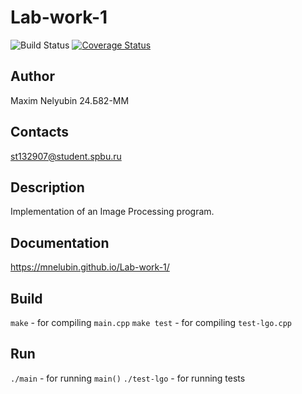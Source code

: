 # Lab-work-1

![Build Status](https://github.com/MNelubin/Lab-work-1/actions/workflows/ci.yml/badge.svg)
[![Coverage Status](https://coveralls.io/repos/github/MNelubin/Lab-work-1/badge.svg?branch=master)](https://coveralls.io/github/MNelubin/Lab-work-1?branch=master)

## Author

Maxim Nelyubin 24.Б82-ММ

## Contacts

st132907@student.spbu.ru

## Description

Implementation of an Image Processing program.

## Documentation

https://mnelubin.github.io/Lab-work-1/

## Build

`make` - for compiling `main.cpp`
`make test` - for compiling `test-lgo.cpp`

## Run

`./main` - for running `main()`
`./test-lgo` - for running tests
